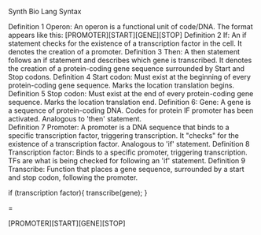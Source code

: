Synth Bio Lang Syntax


Definition 1
	Operon: An operon is a functional unit of code/DNA. 
	The format appears like this: [PROMOTER][START][GENE][STOP]
Definition 2
	If: An if statement checks for the existence of a transcription factor in the cell.
	It denotes the creation of a promoter.
Definition 3
	Then: A then statement follows an if statement and describes which gene is transcribed. 
	It denotes the creation of a protein-coding gene sequence surrounded by Start and Stop codons.
Definition 4
	Start codon: Must exist at the beginning of every protein-coding gene sequence. 
	Marks the location translation begins.
Definition 5
	Stop codon: Must exist at the end of every protein-coding gene sequence.
	Marks the location translation end.
Definition 6:
	Gene: A gene is a sequence of protein-coding DNA. Codes for protein IF promoter 
	has been activated. Analogous to 'then' statement.  
Definition 7
	Promoter: A promoter is a DNA sequence that binds to a specific transcription factor, 
	triggering transcription. It "checks" for the existence of a transcription factor.
	Analogous to 'if' statement.
Definition 8
	Transcription factor: Binds to a specific promoter, triggering transcription. 
	TFs are what is being checked for following an 'if' statement.
Definition 9
	Transcribe: Function that places a gene sequence, surrounded by a start and stop codon, following the promoter.



if (transcription factor){
	transcribe(gene);
}

=

[PROMOTER][START][GENE][STOP]
